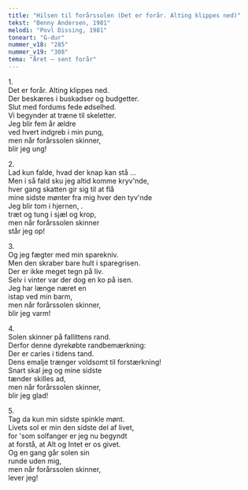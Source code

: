 ```yaml
---
title: "Hilsen til forårssolen (Det er forår. Alting klippes ned)"
tekst: "Benny Andersen, 1981"
melodi: "Povl Dissing, 1981"
toneart: "G-dur"
nummer_v18: "285"
nummer_v19: "308"
tema: "Året – sent forår"
---
```


1\.\
Det er forår. Alting klippes ned.\
Der beskæres i buskadser og budgetter.\
Slut med fordums fede ødselhed.\
Vi begynder at træne til skeletter.\
Jeg blir fem år ældre\
ved hvert indgreb i min pung,\
men når forårssolen skinner,\
blir jeg ung!

2\.\
Lad kun falde, hvad der knap kan stå ...\
Men i så fald sku jeg altid komme kryv'nde,\
hver gang skatten gir sig til at flå\
mine sidste mønter fra mig hver den tyv'nde\
Jeg blir tom i hjernen, .\
træt og tung i sjæl og krop,\
men når forårssolen skinner\
står jeg op!

3\.\
Og jeg fægter med min sparekniv.\
Men den skraber bare hult i sparegrisen.\
Der er ikke meget tegn på liv.\
Selv i vinter var der dog en ko på isen.\
Jeg har længe næret en\
istap ved min barm,\
men når forårssolen skinner,\
blir jeg varm!

4\.\
Solen skinner på fallittens rand.\
Derfor denne dyrekøbte randbemærkning:\
Der er caries i tidens tand.\
Dens emalje trænger voldsomt til forstærkning!\
Snart skal jeg og mine sidste\
tænder skilles ad,\
men når forårssolen skinner,\
blir jeg glad!

5\.\
Tag da kun min sidste spinkle mønt.\
Livets sol er min den sidste del af livet,\
for 'som solfanger er jeg nu begyndt\
at forstå, at Alt og Intet er os givet.\
Og en gang går solen sin\
runde uden mig,\
men når forårssolen skinner,\
lever jeg!